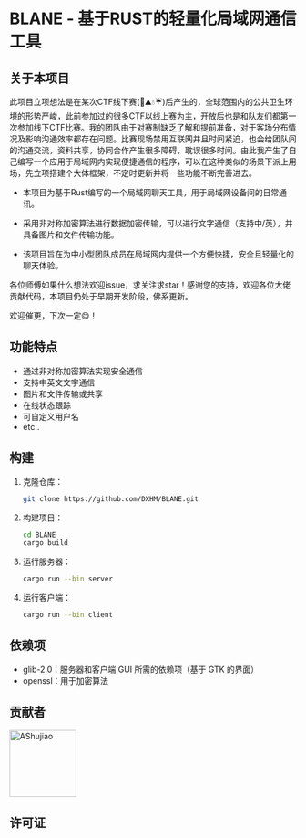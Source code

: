 
# BLANE - 基于RUST的轻量化局域网通信工具


## 关于本项目

此项目立项想法是在某次CTF线下赛(🚄⛰💧☔)后产生的，全球范围内的公共卫生环境的形势严峻，此前参加过的很多CTF以线上赛为主，开放后也是和队友们都第一次参加线下CTF比赛。我的团队由于对赛制缺乏了解和提前准备，对于客场分布情况及影响沟通效率都存在问题。比赛现场禁用互联网并且时间紧迫，也会给团队间的沟通交流，资料共享，协同合作产生很多障碍，耽误很多时间。由此我产生了自己编写一个应用于局域网内实现便捷通信的程序，可以在这种类似的场景下派上用场，先立项搭建个大体框架，不定时更新并将一些功能不断完善进去。

+ 本项目为基于Rust编写的一个局域网聊天工具，用于局域网设备间的日常通讯。

+ 采用非对称加密算法进行数据加密传输，可以进行文字通信（支持中/英），并具备图片和文件传输功能。

+ 该项目旨在为中小型团队成员在局域网内提供一个方便快捷，安全且轻量化的聊天体验。

各位师傅如果什么想法欢迎issue，求关注求star！感谢您的支持，欢迎各位大佬贡献代码，本项目仍处于早期开发阶段，佛系更新。

欢迎催更，下次一定😋！


## 功能特点

- 通过非对称加密算法实现安全通信
- 支持中英文文字通信
- 图片和文件传输或共享
- 在线状态跟踪
- 可自定义用户名
- etc..

## 构建

1. 克隆仓库：

   ```bash
   git clone https://github.com/DXHM/BLANE.git
   ```

2. 构建项目：

   ```bash
   cd BLANE
   cargo build
   ```

3. 运行服务器：

   ```bash
   cargo run --bin server
   ```

4. 运行客户端：

   ```bash
   cargo run --bin client
   ```


## 依赖项

- glib-2.0：服务器和客户端 GUI 所需的依赖项（基于 GTK 的界面）
- openssl：用于加密算法


## 贡献者

[<img alt="AShujiao" src="https://avatars.githubusercontent.com/u/69539047?v=4" width="117">](https://github.com/dxhm)

## 许可证



